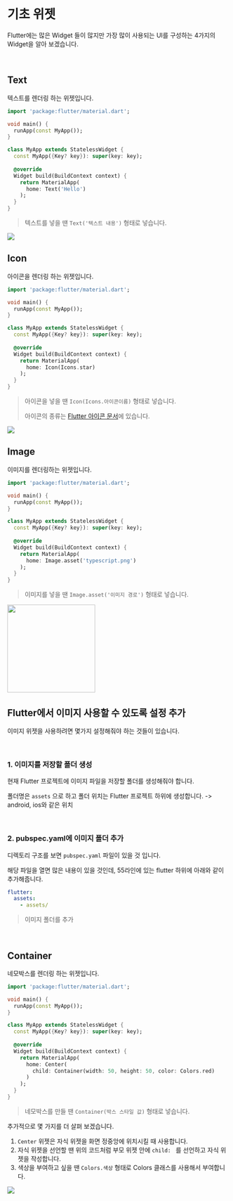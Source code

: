 # 기초 위젯

Flutter에는 많은 Widget 들이 많지만 가장 많이 사용되는 UI를 구성하는 4가지의 Widget을 알아 보겠습니다.

<br/>

## Text

텍스트를 렌더링 하는 위젯입니다.

``` dart
import 'package:flutter/material.dart';

void main() {
  runApp(const MyApp());
}

class MyApp extends StatelessWidget {
  const MyApp({Key? key}): super(key: key);
  
  @override
  Widget build(BuildContext context) {
    return MaterialApp(
      home: Text('Hello')
    );
  }
}
```

> 텍스트를 넣을 땐 `Text('텍스트 내용')` 형태로 넣습니다.

<img src="https://user-images.githubusercontent.com/68320595/212278169-361f6e8e-459a-437b-88ed-b0b1f5d46486.png" />

<br />

## Icon

아이콘을 렌더링 하는 위젯입니다.

``` dart
import 'package:flutter/material.dart';

void main() {
  runApp(const MyApp());
}

class MyApp extends StatelessWidget {
  const MyApp({Key? key}): super(key: key);
  
  @override
  Widget build(BuildContext context) {
    return MaterialApp(
      home: Icon(Icons.star)
    );
  }
}
```

> 아이콘을 넣을 땐 `Icon(Icons.아이콘이름)`  형태로 넣습니다.
>
> 아이콘의 종류는 [Flutter 아이콘 문서](https://api.flutter.dev/flutter/material/Icons-class.html)에 있습니다.

<img src="https://user-images.githubusercontent.com/68320595/212278734-494921ca-8cc3-46ed-ba14-19189cd0f470.png" />

<br/>

## Image

이미지를 렌더링하는 위젯입니다.

``` dart
import 'package:flutter/material.dart';

void main() {
  runApp(const MyApp());
}

class MyApp extends StatelessWidget {
  const MyApp({Key? key}): super(key: key);
  
  @override
  Widget build(BuildContext context) {
    return MaterialApp(
      home: Image.asset('typescript.png')
    );
  }
}
```

> 이미지를 넣을 땐 `Image.asset('이미지 경로')` 형태로 넣습니다.

<img src="https://user-images.githubusercontent.com/68320595/212282200-2ab38d31-2b47-4eb4-9fde-21e15f178913.png" width="200" />

<br />

## Flutter에서 이미지 사용할 수 있도록 설정 추가

이미지 위젯을 사용하려면 몇가지 설정해줘야 하는 것들이 있습니다.

<br />

### 1. 이미지를 저장할 폴더 생성

현재 Flutter 프로젝트에 이미지 파일을 저장할 폴더를 생성해줘야 합니다.

폴더명은 `assets` 으로 하고 폴더 위치는 Flutter 프로젝트 하위에 생성합니다. -> android, ios와 같은 위치

<br />

### 2. pubspec.yaml에 이미지 폴더 추가

디렉토리 구조를 보면 `pubspec.yaml` 파일이 있을 것 입니다.

해당 파일을 열면 많은 내용이 있을 것인데, 55라인에 있는 flutter 하위에 아래와 같이 추가해줍니다.

``` yaml
flutter:
  assets:
    - assets/
```

> 이미지 폴더를 추가

<br />

## Container

네모박스를 렌더링 하는 위젯입니다.

``` dart
import 'package:flutter/material.dart';

void main() {
  runApp(const MyApp());
}

class MyApp extends StatelessWidget {
  const MyApp({Key? key}): super(key: key);
  
  @override
  Widget build(BuildContext context) {
    return MaterialApp(
      home: Center(
        child: Container(width: 50, height: 50, color: Colors.red)
      )
    );
  }
}
```

> 네모박스를 만들 땐 `Container(박스 스타일 값)` 형태로 넣습니다.

추가적으로 몇 가지를 더 살펴 보겠습니다.

1. `Center` 위젯은 자식 위젯을 화면 정중앙에 위치시킬 때 사용합니다.
2. 자식 위젯을 선언할 땐 위의 코드처럼 부모 위젯 안에 `child: ` 를 선언하고 자식 위젯을 작성합니다.
3. 색상을 부여하고 싶을 땐 `Colors.색상` 형태로 Colors 클래스를 사용해서 부여합니다.

<img src="https://user-images.githubusercontent.com/68320595/212286620-cf050bab-6af8-4bbb-baf3-6ccde0926845.png" />